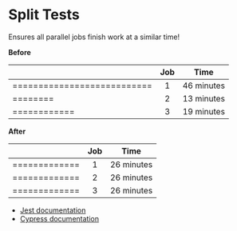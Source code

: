 # Split Tests

Ensures all parallel jobs finish work at a similar time!

**Before**

|                             | Job |    Time    |
| --------------------------- | :-: | :--------: |
| =========================== |  1  | 46 minutes |
| ========                    |  2  | 13 minutes |
| ============                |  3  | 19 minutes |

**After**

|               | Job |    Time    |
| ------------- | :-: | :--------: |
| ============= |  1  | 26 minutes |
| ============= |  2  | 26 minutes |
| ============= |  3  | 26 minutes |

- [Jest documentation](packages/jest/README.md)
- [Cypress documentation](packages/jest/README.md)
